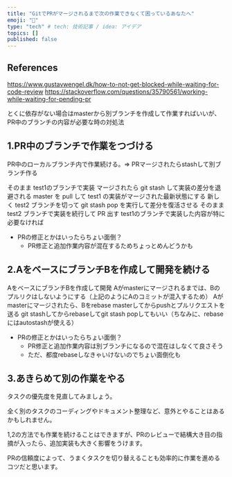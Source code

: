 ```yaml
---
title: "GitでPRがマージされるまで次の作業できなくて困っているあなたへ"
emoji: "🐫"
type: "tech" # tech: 技術記事 / idea: アイデア
topics: []
published: false
---
```


## References

<https://www.gustavwengel.dk/how-to-not-get-blocked-while-waiting-for-code-review>
<https://stackoverflow.com/questions/35790561/working-while-waiting-for-pending-pr>

とくに依存がない場合はmasterから別ブランチを作成して作業すればいいが、PR中のブランチの内容が必要な時の対処法

## 1.PR中のブランチで作業をつづける

PR中のローカルブランチ内で作業続ける。=> PRマージされたらstashして別ブランチ作る

そのまま test1のブランチで実装
マージされたら git stash して実装の差分を退避される
master を pull して test1 の実装がマージされた最新状態にする
新しく test2 ブランチを切って git stash pop を実行して差分を復活させる
そのまま test2 ブランチで実装を続行して PR 出す
test1のブランチで実装した内容が特に必要なければ

- PRの修正とかはいったらちょい面倒？
  - PR修正と追加作業内容が混在するためちょっとめんどうかも

## 2.AをベースにブランチBを作成して開発を続ける

AをベースにブランチBを作成して開発
Aがmasterにマージされるまでは、Bのプルリクはしないようにする（上記のようにAのコミットが混入するため）
Aがmasterにマージされたら、Bをrebase masterしてからpushとプルリクエストを送る
git stashしてからrebaseしてgit stash popしてもいい（ちなみに、rebaseにはautostashが使える）

- PRの修正とかはいったらちょい面倒？
  - PR修正と追加作業内容は別ブランチになるので混在はしなくて良さそう
  - ただ、都度rebaseしなきゃいけないのでちょい面倒化も

## 3.あきらめて別の作業をやる

タスクの優先度を見直してみましょう。

全く別のタスクのコーディングやドキュメント整理など、意外とやることはあるかもしれません。

1,2の方法でも作業を続けることはできますが、PRのレビューで結構大き目の指摘が入ったら、追加実装も大きく影響をうけます。

PRの信頼度によって、うまくタスクを切り替えることも効率的に作業を進めるコツだと思います。
